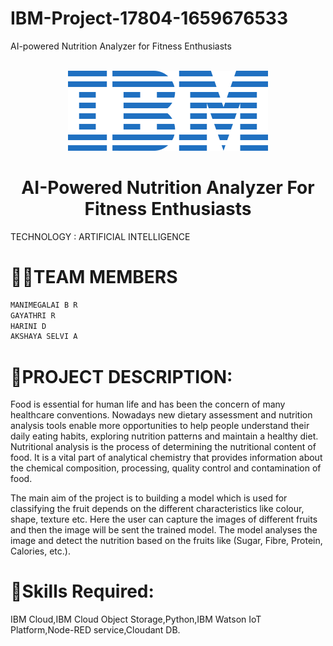 # IBM-Project-17804-1659676533
AI-powered Nutrition Analyzer for Fitness Enthusiasts
<div align="center">



<!-- PROJECT LOGO -->

<br />

  <a href="https://github.com/othneildrew/Best-README-Template">
    <img src="https://github.com/gogulkrish/readmetemp/blob/master/images/IBM_logo.svg.png" alt="Logo" width="320" height="128">
  </a>
                   

  </div> 
  
  <div align="center">
  
 # **AI-Powered Nutrition Analyzer For Fitness Enthusiasts**      
   </div> 

TECHNOLOGY : ARTIFICIAL INTELLIGENCE        

# **👩‍👦TEAM MEMBERS**    
```html                      
MANIMEGALAI B R 
GAYATHRI R
HARINI D
AKSHAYA SELVI A
```          

# **📜PROJECT DESCRIPTION:**          
Food is essential for human life and has been the concern of many healthcare conventions. Nowadays new dietary assessment and nutrition analysis tools enable more opportunities to help people understand their daily eating habits, exploring nutrition patterns and maintain a healthy diet. Nutritional analysis is the process of determining the nutritional content of food. It is a vital part of analytical chemistry that provides information about the chemical composition, processing, quality control and contamination of food.

 
The main aim of the project is to building a model which is used for classifying the fruit depends on the different characteristics like colour, shape, texture etc. Here the user can capture the images of different fruits and then the image will be sent the trained model. The model analyses the image and detect the nutrition based on the fruits like (Sugar, Fibre, Protein, Calories, etc.).

# **🎯Skills Required:**        
IBM Cloud,IBM Cloud Object Storage,Python,IBM Watson IoT Platform,Node-RED service,Cloudant DB.




